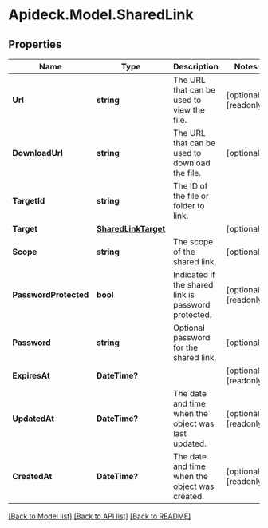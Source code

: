 # Apideck.Model.SharedLink

## Properties

Name | Type | Description | Notes
------------ | ------------- | ------------- | -------------
**Url** | **string** | The URL that can be used to view the file. | [optional] [readonly] 
**DownloadUrl** | **string** | The URL that can be used to download the file. | [optional] 
**TargetId** | **string** | The ID of the file or folder to link. | 
**Target** | [**SharedLinkTarget**](SharedLinkTarget.md) |  | [optional] 
**Scope** | **string** | The scope of the shared link. | [optional] 
**PasswordProtected** | **bool** | Indicated if the shared link is password protected. | [optional] [readonly] 
**Password** | **string** | Optional password for the shared link. | [optional] 
**ExpiresAt** | **DateTime?** |  | [optional] [readonly] 
**UpdatedAt** | **DateTime?** | The date and time when the object was last updated. | [optional] [readonly] 
**CreatedAt** | **DateTime?** | The date and time when the object was created. | [optional] [readonly] 

[[Back to Model list]](../README.md#documentation-for-models) [[Back to API list]](../README.md#documentation-for-api-endpoints) [[Back to README]](../README.md)

